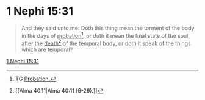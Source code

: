 # 1 Nephi 15:31

> And they said unto me: Doth this thing mean the torment of the body in the days of <u>probation</u>[^a], or doth it mean the final state of the soul after the <u>death</u>[^b] of the temporal body, or doth it speak of the things which are temporal?

[1 Nephi 15:31](https://www.churchofjesuschrist.org/study/scriptures/bofm/1-ne/15?lang=eng&id=p31#p31)


[^a]: TG [Probation.](https://www.churchofjesuschrist.org/study/scriptures/tg/probation?lang=eng)
[^b]: [[Alma 40.11|Alma 40:11 (6-26).]]
